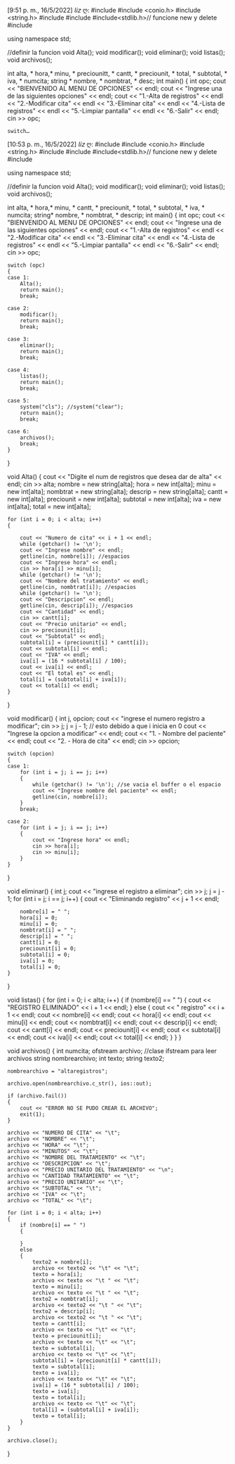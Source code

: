 [9:51 p. m., 16/5/2022] 𝘭𝘪𝘻 ღ: #include <iostream>
#include <conio.h>
#include <string.h>
#include <string>
#include <fstream>
#include<stdlib.h>// funcione new y delete
#include <vector>

using namespace std;

//definir la funcion
void Alta();
void modificar();
void eliminar();
void listas();
void archivos();


int alta, * hora,* minu, * preciounitt, * cantt, * preciounit, * total, * subtotal, * iva, * numcita;
string * nombre, * nombtrat, * desc;
int main()
{
	int opc;
	cout << "BIENVENIDO AL MENU DE OPCIONES" << endl;
	cout << "Ingrese una de las siguientes opciones" << endl;
	cout << "1.-Alta de registros" << endl << "2.-Modificar cita" << endl << "3.-Eliminar cita" << endl << "4.-Lista de registros" << endl << "5.-Limpiar pantalla" << endl << "6.-Salir" << endl;
	cin >> opc;

	switch…
[10:53 p. m., 16/5/2022] 𝘭𝘪𝘻 ღ: #include <iostream>
#include <conio.h>
#include <string.h>
#include <string>
#include <fstream>
#include<stdlib.h>// funcione new y delete
#include <vector>

using namespace std;

//definir la funcion
void Alta();
void modificar();
void eliminar();
void listas();
void archivos();


int alta, * hora,* minu, * cantt, * preciounit, * total, * subtotal, * iva, * numcita;
string* nombre, * nombtrat, * descrip;
int main()
{
	int opc;
	cout << "BIENVENIDO AL MENU DE OPCIONES" << endl;
	cout << "Ingrese una de las siguientes opciones" << endl;
	cout << "1.-Alta de registros" << endl << "2.-Modificar cita" << endl << "3.-Eliminar cita" << endl << "4.-Lista de registros" << endl << "5.-Limpiar pantalla" << endl << "6.-Salir" << endl;
	cin >> opc;

	switch (opc)
	{
	case 1:
		Alta();
		return main();
		break;

	case 2:
		modificar();
		return main();
		break;

	case 3:
		eliminar();
		return main();
		break;

	case 4:
		listas();
		return main();
		break;

	case 5:
		system("cls"); //system("clear");
		return main();
		break;

	case 6:
		archivos();
		break;
	}
}

void Alta()
{
	cout << "Digite el num de registros que desea dar de alta" << endl;
	cin >> alta;
	nombre = new string[alta];
	hora = new int[alta];
	minu = new int[alta];
	nombtrat = new string[alta];
	descrip = new string[alta];
	cantt = new int[alta];
	preciounit = new int[alta];
	subtotal = new int[alta];
	iva = new int[alta];
	total = new int[alta];

	for (int i = 0; i < alta; i++)
	{

		cout << "Numero de cita" << i + 1 << endl;
		while (getchar() != '\n');
		cout << "Ingrese nombre" << endl;
		getline(cin, nombre[i]); //espacios
		cout << "Ingrese hora" << endl;
		cin >> hora[i] >> minu[i];
		while (getchar() != '\n');
		cout << "Nombre del tratamiento" << endl;
		getline(cin, nombtrat[i]); //espacios
		while (getchar() != '\n');
		cout << "Descripcion" << endl;
		getline(cin, descrip[i]); //espacios
		cout << "Cantidad" << endl;
		cin >> cantt[i];
		cout << "Precio unitario" << endl;
		cin >> preciounit[i];
		cout << "Subtotal" << endl;
		subtotal[i] = (preciounit[i] * cantt[i]);
		cout << subtotal[i] << endl;
		cout << "IVA" << endl;
		iva[i] = (16 * subtotal[i] / 100);
		cout << iva[i] << endl;
		cout << "El total es" << endl;
		total[i] = (subtotal[i] + iva[i]);
		cout << total[i] << endl;
	}
}

void modificar()
{
	int j, opcion;
	cout << "ingrese el numero registro a modificar";
	cin >> j;
	j = j - 1; // esto debido a que i inicia en 0
	cout << "Ingrese la opcion a modificar" << endl;
	cout << "1. - Nombre del paciente" << endl;
	cout << "2. - Hora de cita" << endl;
	cin >> opcion;

	switch (opcion)
	{
	case 1:
		for (int i = j; i == j; i++)
		{
			while (getchar() != '\n'); //se vacia el buffer o el espacio
			cout << "Ingrese nombre del paciente" << endl;
			getline(cin, nombre[i]);
		}
		break;

	case 2:
		for (int i = j; i == j; i++)
		{
			cout << "Ingrese hora" << endl;
			cin >> hora[i];
			cin >> minu[i];
		}
	}


}

void eliminar()
{
	int j;
	cout << "ingrese el  registro a eliminar";
	cin >> j;
	j = j - 1;
	for (int i = j; i == j; i++)
	{
		cout << "Eliminando registro" << j + 1 << endl;

		nombre[i] = " ";
		hora[i] = 0;
		minu[i] = 0;
		nombtrat[i] = " ";
		descrip[i] = " ";
		cantt[i] = 0;
		preciounit[i] = 0;
		subtotal[i] = 0;
		iva[i] = 0;
		total[i] = 0;
	}
}

void listas()
{
	for (int i = 0; i < alta; i++)
	{
		if (nombre[i] == " ")
		{
			cout << "REGISTRO ELIMINADO" << i + 1 << endl;
		}
		else
		{
			cout << " registro" << i + 1 << endl;
			cout << nombre[i] << endl;
			cout << hora[i] << endl;
			cout << minu[i] << endl;
			cout << nombtrat[i] << endl;
			cout << descrip[i] << endl;
			cout << cantt[i] << endl;
			cout << preciounit[i] << endl;
			cout << subtotal[i] << endl;
			cout << iva[i] << endl;
			cout << total[i] << endl;
		}
	}
}

void archivos()
{
	int numcita;
	ofstream archivo; //clase ifstream para leer archivos
	string nombrearchivo;
	int texto;
	string texto2;

	nombrearchivo = "altaregistros";

	archivo.open(nombrearchivo.c_str(), ios::out);

	if (archivo.fail())
	{
		cout << "ERROR NO SE PUDO CREAR EL ARCHIVO";
		exit(1);
	}

	archivo << "NUMERO DE CITA" << "\t";
	archivo << "NOMBRE" << "\t";
	archivo << "HORA" << "\t";
	archivo << "MINUTOS" << "\t";
	archivo << "NOMBRE DEL TRATAMIENTO" << "\t";
	archivo << "DESCRIPCION" << "\t";
	archivo << "PRECIO UNITARIO DEL TRATAMIENTO" << "\n";
	archivo << "CANTIDAD TRATAMIENTO" << "\t";
	archivo << "PRECIO UNITARIO" << "\t";
	archivo << "SUBTOTAL" << "\t";
	archivo << "IVA" << "\t";
	archivo << "TOTAL" << "\t";

	for (int i = 0; i < alta; i++)
	{
		if (nombre[i] == " ")
		{

		}
		else
		{
			texto2 = nombre[i];
			archivo << texto2 << "\t" << "\t";
			texto = hora[i];
			archivo << texto << "\t " << "\t";
			texto = minu[i];
			archivo << texto << "\t " << "\t";
			texto2 = nombtrat[i];
			archivo << texto2 << "\t " << "\t";
			texto2 = descrip[i];
			archivo << texto2 << "\t " << "\t";
			texto = cantt[i];
			archivo << texto << "\t" << "\t";
			texto = preciounit[i];
			archivo << texto << "\t" << "\t";
			texto = subtotal[i];
			archivo << texto << "\t" << "\t";
			subtotal[i] = (preciounit[i] * cantt[i]);
			texto = subtotal[i];
			texto = iva[i];
			archivo << texto << "\t" << "\t";
			iva[i] = (16 * subtotal[i] / 100);
			texto = iva[i];
			texto = total[i];
			archivo << texto << "\t" << "\t";
			total[i] = (subtotal[i] + iva[i]);
			texto = total[i];
		}
	}

	archivo.close();
}
